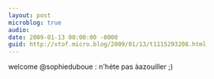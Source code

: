 ```yaml
---
layout: post
microblog: true
audio: 
date: 2009-01-13 00:00:00 -0000
guid: http://xtof.micro.blog/2009/01/13/t1115293208.html
---
```

welcome @sophieduboue : n'héte pas àazouiller ;)
